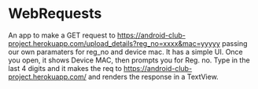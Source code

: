 # WebRequests

An app to make a GET request to https://android-club-project.herokuapp.com/upload_details?reg_no=xxxx&mac=yyyyy passing our own paramaters for reg_no and device mac. It has a simple UI. Once you open, it shows Device MAC, then prompts you for Reg. no. Type in the last 4 digits and it makes the req to https://android-club-project.herokuapp.com/ and renders the response in a TextView. 
